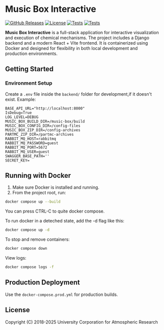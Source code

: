 # Music Box Interactive

[![GitHub Releases](https://img.shields.io/github/release/NCAR/music-box-interactive-api.svg)](https://github.com/NCAR/music-box-interactive-api/releases)
[![License](https://img.shields.io/github/license/NCAR/music-box-interactive-api.svg)](https://github.com/NCAR/music-box-interactive-api/blob/master/LICENSE)
[![Tests](https://github.com/NCAR/music-box-interactive-api/actions/workflows/test.yml/badge.svg)](https://github.com/NCAR/music-box-interactive-api/actions/workflows/test.yml)
[![Tests](https://github.com/NCAR/music-box-interactive-api/actions/workflows/pytest.yml/badge.svg)](https://github.com/NCAR/music-box-interactive-api/actions/workflows/pyteset.yml)

**Music Box Interactive** is a full-stack application for interactive visualization and execution of chemical mechanisms. The project includes a Django backend and a modern React + Vite frontend. It is containerized using Docker and designed for flexibility in both local development and production environments.

## Getting Started

### Environment Setup

Create a `.env` file inside the `backend/` folder for development,if it doesn't exist. Example:

```env
BASE_API_URL="http://localhost:8000"
IsDebug=True
LOG_LEVEL=DEBUG
MUSIC_BOX_BUILD_DIR=/music-box/build
MUSIC_BOX_CONFIG_DIR=/config-files
MUSIC_BOX_ZIP_DIR=/config-archives
PARTMC_ZIP_DIR=/partmc-archives
RABBIT_MQ_HOST=rabbitmq
RABBIT_MQ_PASSWORD=guest
RABBIT_MQ_PORT=5672
RABBIT_MQ_USER=guest
SWAGGER_BASE_PATH=''
SECRET_KEY=
```

## Running with Docker 

1. Make sure Docker is installed and running.
2. From the project root, run:

```bash
docker compose up --build
```
You can press CTRL-C to quite docker compose.

To run docker in a deteched state, add the -d flag like this:

```bash
docker compose up -d
```

To stop and remove containers:

```bash
docker compose down
```

View logs:

```bash
docker compose logs -f
```

## Production Deployment

Use the `docker-compose.prod.yml` for production builds.

## License
Copyright (C) 2018-2025 University Corporation for Atmospheric Research